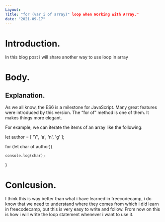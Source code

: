 ```yaml
---
Layout: 
Title: "for (var i of array)" loop when Working with Array."
date: "2021-09-17"
---
```


# Introduction.

In this blog post i will share another way to use loop in array


# Body.

## Explanation.

As we all know, the ES6 is a milestone for JavaScript. Many great features were introduced by this version. The “for of” method is one of them. It makes things more elegant.

For example, we can iterate the items of an array like the following:

let author = [ 'Y', 'a', 'n', 'g' ];

for (let char of author){
    
    console.log(char);
}

# Conlcusion.

I think this is way better than what i have learned in freecodecamp, i do know that we need to understand where they comes from which i did learn in freecodecamp, but this is very easy to write and follow. From now on this is how i will write the loop statement whenever i want to use it.

